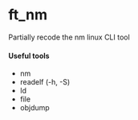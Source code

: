 # ft_nm
Partially recode the nm linux CLI tool

#### Useful tools

- nm
- readelf (-h, -S)
- ld
- file
- objdump
